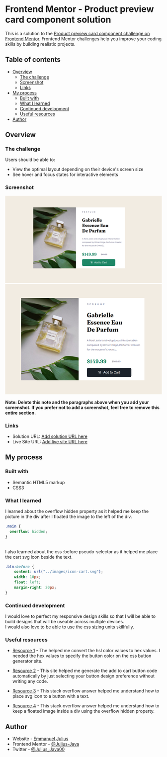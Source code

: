 # Frontend Mentor - Product preview card component solution

This is a solution to the [Product preview card component challenge on Frontend Mentor](https://www.frontendmentor.io/challenges/product-preview-card-component-GO7UmttRfa). Frontend Mentor challenges help you improve your coding skills by building realistic projects. 

## Table of contents

- [Overview](#overview)
  - [The challenge](#the-challenge)
  - [Screenshot](#screenshot)
  - [Links](#links)
- [My process](#my-process)
  - [Built with](#built-with)
  - [What I learned](#what-i-learned)
  - [Continued development](#continued-development)
  - [Useful resources](#useful-resources)
- [Author](#author)

## Overview

### The challenge

Users should be able to:

- View the optimal layout depending on their device's screen size
- See hover and focus states for interactive elements

### Screenshot

![](./screenshot/product-card.png)
![](./screenshot/product-card01.png)

**Note: Delete this note and the paragraphs above when you add your screenshot. If you prefer not to add a screenshot, feel free to remove this entire section.**

### Links

- Solution URL: [Add solution URL here](https://your-solution-url.com)
- Live Site URL: [Add live site URL here](https://your-live-site-url.com)

## My process

### Built with

- Semantic HTML5 markup
- CSS3

### What I learned

I learned about the overflow hidden property as it helped me keep the picture in the div after I floated the image to the left of the div.
<br>

```css
.main {
  overflow: hidden;
}
```
<br>
I also learned about the css :before pseudo-selector as it helped me place the cart svg icon beside the text.
<br>

```css
.btn:before {
    content: url("../images/icon-cart.svg");
    width: 10px;
    float: left;
    margin-right: 20px;
}
```

### Continued development

I would love to perfect my responsive design skills so that I will be able to build designs that will be useable across multiple devices.
<br>
I would also love to be able to use the css sizing units skillfully.

### Useful resources

- [Resource 1](https://convertingcolors.com/) - The helped me convert the hsl color values to hex values. I needed the hex values to specify the button color on the css button generator site.

- [Resource 2](https://css3buttongenerator.com/) - This site helped me generate the add to cart button code automatically by just selecting your button design preference without writing any code.

- [Resource 3](https://stackoverflow.com/questions/49997745/how-to-add-svg-icon-to-a-button-with-a-text) - This stack overflow answer helped me understand how to place svg icon to a button with a text.

- [Resource 4](https://stackoverflow.com/questions/369448/keeping-an-floated-image-inside-the-div-with-css) - This stack overflow answer helped me understand how to keep a floated image inside a div using the overflow hidden property.

## Author

- Website - [Emmanuel Julius](https://www.your-site.com)
- Frontend Mentor - [@Julius-Java](https://www.frontendmentor.io/profile/Julius-Java)
- Twitter - [@Julius_Java00](https://www.twitter.com/Julius_Java00)